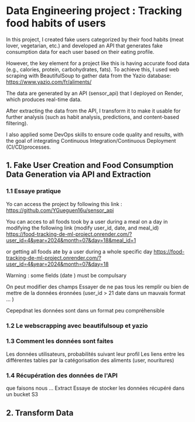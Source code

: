 # Data Engineering project : Tracking food habits of users

In this project, I created fake users categorized by their food habits 
(meat lover, vegetarian, etc.) and developed an API that generates 
fake consumption data for each user based on their eating profile.

However, the key element for a project like this is having accurate food data 
(e.g., calories, protein, carbohydrates, fats). 
To achieve this, I used web scraping with BeautifulSoup to gather data from the 
Yazio database: https://www.yazio.com/fr/aliments/

The data are generated by an API (sensor_api) that I deployed on Render, 
which produces real-time data.

After extracting the data from the API, I transform it to make it usable 
for further analysis (such as habit analysis, predictions, and 
content-based filtering). 

I also applied some DevOps skills to ensure code quality and results, 
with the goal of integrating 
Continuous Integration/Continuous Deployment (CI/CD)processes.

## 1. Fake User Creation and Food Consumption Data Generation via API and Extraction 

### 1.1 Essaye pratique 

Yo can access the project by following this link : https://github.com/YGueguen16u/sensor_api

You can acces to all foods took by a user during a meal on a day in modifying 
the following link (modify user_id, date, and meal_id)
https://food-tracking-de-ml-project.onrender.com/?user_id=4&year=2024&month=07&day=18&meal_id=1

or getting all foods ate by a user during a whole specific day 
https://food-tracking-de-ml-project.onrender.com/?user_id=4&year=2024&month=07&day=18

Warning :  some fields (date ) must be compulsary

On peut modifier des champs 
Essayer de ne pas tous les remplir ou bien de mettre de la données éronnées (user_id > 21
date dans un mauvais format ... )

Cepepdnat les données sont dans un format peu compréhensible

### 1.2 Le webscrapping avec beautifulsoup et yazio

### 1.3 Comment les données sont faites 

Les données utilisateurs, probabilités suivant leur profil
Les liens entre les différentes tables par la catégorisation des aliments (user, nouritures)

### 1.4 Récupération des données de l'API

que faisons nous ...
Extract
Essaye de stocker les données récupéré dans un bucket S3


## 2. Transform Data



